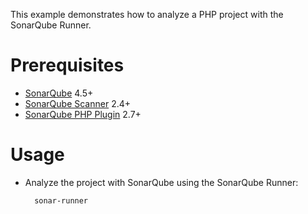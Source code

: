 This example demonstrates how to analyze a PHP project with the SonarQube Runner.

Prerequisites
=============
* [SonarQube](http://www.sonarsource.org/downloads/) 4.5+
* [SonarQube Scanner](http://docs.sonarqube.org/display/SONAR/Analyzing+with+SonarQube+Scanner) 2.4+
* [SonarQube PHP Plugin](http://docs.sonarqube.org/display/PLUG/PHP+Plugin) 2.7+

Usage
=====
* Analyze the project with SonarQube using the SonarQube Runner:

        sonar-runner
